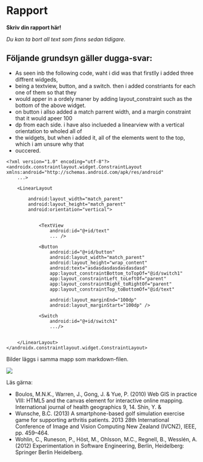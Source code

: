 
# Rapport

**Skriv din rapport här!**

_Du kan ta bort all text som finns sedan tidigare_.

## Följande grundsyn gäller dugga-svar:

- As seen inb the following code, waht i did was that firstlly i added three diffrent widgeds, 
- being a textview, button, and a switch. then i added constriants for each one of them so that they 
- would apper in a ordely maner by adding layout_constraint such as the bottom of the above widget.
- on button i allso added a match parrent width, and a margin constraint that it would apeer 100
- dp from each side. i have also inclueded a linearview with a vertical orientation to wholed all of
- the widgets, but when i added it, all of the elements went to the top, which i am unsure why that 
- ouccered.
```
<?xml version="1.0" encoding="utf-8"?>
<androidx.constraintlayout.widget.ConstraintLayout xmlns:android="http://schemas.android.com/apk/res/android"
    ...>

    <LinearLayout

        android:layout_width="match_parent"
        android:layout_height="match_parent"
        android:orientation="vertical">


            <TextView
                android:id="@+id/text"
                ... />

            <Button
                android:id="@+id/button"
                android:layout_width="match_parent"
                android:layout_height="wrap_content"
                android:text="asdasdasdasdasdasdasd"
                app:layout_constraintBottom_toTopOf="@id/switch1"
                app:layout_constraintLeft_toLeftOf="parent"
                app:layout_constraintRight_toRightOf="parent"
                app:layout_constraintTop_toBottomOf="@id/text"

                android:layout_marginEnd="100dp"
                android:layout_marginStart="100dp" />

            <Switch
                android:id="@+id/switch1"
                .../>


    </LinearLayout>
</androidx.constraintlayout.widget.ConstraintLayout>
```

Bilder läggs i samma mapp som markdown-filen.

![](android2.png)

Läs gärna:

- Boulos, M.N.K., Warren, J., Gong, J. & Yue, P. (2010) Web GIS in practice VIII: HTML5 and the canvas element for interactive online mapping. International journal of health geographics 9, 14. Shin, Y. &
- Wunsche, B.C. (2013) A smartphone-based golf simulation exercise game for supporting arthritis patients. 2013 28th International Conference of Image and Vision Computing New Zealand (IVCNZ), IEEE, pp. 459–464.
- Wohlin, C., Runeson, P., Höst, M., Ohlsson, M.C., Regnell, B., Wesslén, A. (2012) Experimentation in Software Engineering, Berlin, Heidelberg: Springer Berlin Heidelberg.
